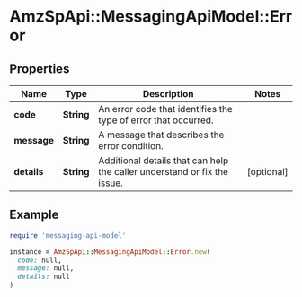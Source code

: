 # AmzSpApi::MessagingApiModel::Error

## Properties

| Name | Type | Description | Notes |
| ---- | ---- | ----------- | ----- |
| **code** | **String** | An error code that identifies the type of error that occurred. |  |
| **message** | **String** | A message that describes the error condition. |  |
| **details** | **String** | Additional details that can help the caller understand or fix the issue. | [optional] |

## Example

```ruby
require 'messaging-api-model'

instance = AmzSpApi::MessagingApiModel::Error.new(
  code: null,
  message: null,
  details: null
)
```

